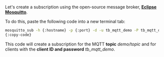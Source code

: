 Let's create a subscription using the open-source message broker, <a href='https://mosquitto.org/download' target="_blank">**Eclipse Mosquitto**</a>.

To do this, paste the following code into a new terminal tab:

```bash
mosquitto_sub -h {:hostname} -p {:port} -d -u tb_mqtt_demo -P tb_mqtt_demo -t demo/topic -v -V mqttv5 -x 300
{:copy-code}
```

This code will create a subscription for the MQTT **topic** <i>demo/topic</i> and for clients with the **client ID and password** <i>tb_mqtt_demo</i>.
